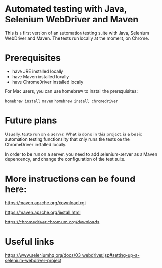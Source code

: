 # Automated testing with Java, Selenium WebDriver and Maven

This is a first version of an automation testing suite with Java, Selenium WebDriver and Maven. 
The tests run locally at the moment, on Chrome. 

# Prerequisites 

- have JRE installed locally 
- have Maven installed locally
- have ChromeDriver installed locally

For Mac users, you can use homebrew to install the prerequisites:

`homebrew install maven`
`homebrew install chromedriver`


# Future plans

Usually, tests run on a server. What is done in this project, is a basic automation testing functionality that only runs the tests on the ChromeDriver installed locally. 

In order to be run on a server, you need to add selenium-server as a Maven dependency, and change the configuration of the test suite. 

# More instructions can be found here:

https://maven.apache.org/download.cgi

https://maven.apache.org/install.html 

https://chromedriver.chromium.org/downloads


# Useful links

https://www.seleniumhq.org/docs/03_webdriver.jsp#setting-up-a-selenium-webdriver-project








